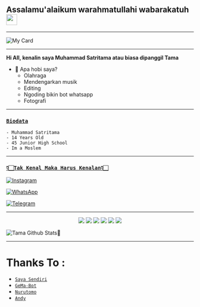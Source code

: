## Assalamu'alaikum warahmatullahi wabarakatuh <img src="https://github.com/TheDudeThatCode/TheDudeThatCode/blob/master/Assets/Hi.gif" width="29px"> 

---
  
![My Card ](https://cardivo.vercel.app/api?name=Muhammad%20Satritama%20&description="Berbahagialah%20dengan%20apa%20yang%20telah%20kamu%20miliki%20saat%20ini%20sambil%20mengusahakan%20apa%20yang%20kamu%20inginkan.%20Ingatlah,%20hidup%20bahagia%20dan%20sukses%20itu%20dimulai%20dengan%20Allah%20dan%20berakhir%20untuk%20Allah."&image=https://l.top4top.io/p_2304dljon0.png&backgroundColor=%23ecf0f1&instagram=@_2.7_06%20&github=muhammdsatritama&whatsapp=+6282211224927&pattern=leaf&colorPattern=%23eaeaea)

---

**Hi All, kenalin saya Muhammad Satritama atau biasa dipanggil Tama**


- 🌱 Apa hobi saya?
  - Olahraga
  - Mendengarkan musik
  - Editing 
  - Ngoding bikin bot whatsapp 
  - Fotografi

---

### [`Biodata`](https://wa.me/6282211224927?text=assalamu'alaikum+bang) 

```
- Muhammad Satritama 
- 14 Years Old 
- 45 Junior High School 
- Im a Moslem 
```

---

### [`👇🏻Tak Kenal Maka Harus Kenalan👇🏻`](https://msha.ke/incbot_official)

 [![Instagram](https://img.shields.io/badge/Instagram-ff63f0?style=for-the-badge&logo=instagram&logoColor=white)](https://instagram.com/_2.7_06)

 [![WhatsApp](https://img.shields.io/badge/WhatsApp-25D366?style=for-the-badge&logo=whatsapp&logoColor=white)](https://wa.me/6282211224927)

 [![Telegram](https://img.shields.io/badge/Telegram-009bff?style=for-the-badge&logo=telegram&logoColor=white)](https://t.me/dalgonarebus)
 
 ---
 
<p align="center">
  <img src="https://img.shields.io/badge/-JavaScript-black?style=flat-square&logo=javascript" />
  <img src="https://img.shields.io/badge/-Node.js-black?style=flat-square&logo=Node.js" />
  <img src="https://img.shields.io/badge/-HTML5-black?style=flat-square&logo=html5&logoColor=e34f26" />
  <img src="https://img.shields.io/badge/-CSS3-black?style=flat-square&logo=css3&logoColor=1572b6" />
  <img src="https://img.shields.io/badge/-Git-black?style=flat-square&logo=git" />
  <img src="https://img.shields.io/badge/-GitHub-black?style=flat-square&logo=github" /> <br>

  
![Tama Github Stats🚀](https://github-readme-stats.vercel.app/api?username=muhammdsatritama&show_icons=true&theme=tokyonight)
  
  ---
  
  # Thanks To :
  
* [`Saya Sendiri`](https://github.com/andyjavadams)
* [`GeMa-Bot`](https://github.com/Pojan16)
* [`Nurutomo`](https://github.com/Nurutomo)
* [`Andy`](https://github.com/andyjavadams)
  
<!---
muhammdsatritama/muhammdsatritama is a ✨ special ✨ repository because its `README.md` (this file) appears on your GitHub profile.
You can click the Preview link to take a look at your changes.
--->
